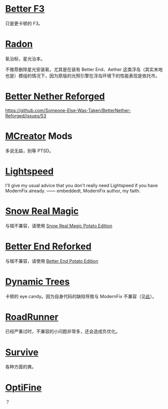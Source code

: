 # [Better F3](https://www.curseforge.com/minecraft/mc-mods/betterf3)
只是更卡顿的 F3。
# [Radon](https://www.curseforge.com/minecraft/mc-mods/radon)
氡治标，星光治本。

不推荐删除星光安装氡，尤其是在装有 Better End、Aether 这类浮岛（其实末地也是）模组的情况下，因为原版的光照引擎在浮岛环境下的性能表现是依托市。
# [Better Nether Reforged](https://www.curseforge.com/minecraft/mc-mods/betternether-reforged)
https://github.com/Someone-Else-Was-Taken/BetterNether-Reforged/issues/53
# [MCreator](https://mcreator.net/) Mods
多说无益，别等 PTSD。
# [Lightspeed](https://www.curseforge.com/minecraft/mc-mods/lightspeedmod)
I'll give my usual advice that you don't really need Lightspeed if you have ModernFix already.
—— embeddedt, ModernFix author, my faith.
# [Snow Real Magic](https://www.curseforge.com/minecraft/mc-mods/snow-real-magic)
与铷不兼容，请使用 [Snow Real Magic Potato Edition](https://www.curseforge.com/minecraft/mc-mods/snow-real-magic-potato-edition)
# [Better End Reforked](https://www.curseforge.com/minecraft/mc-mods/betterend-re-forked)
与铷不兼容，请使用 [Better End Potato Edition](https://www.curseforge.com/minecraft/mc-mods/better-end-potato-edition)
# [Dynamic Trees](https://www.curseforge.com/minecraft/mc-mods/dynamictrees)
卡顿的 eye candy。因为自身代码的缺陷导致与 ModernFix 不兼容（见[此](https://github.com/DynamicTreesTeam/DynamicTrees/issues/758)）。
# [RoadRunner](https://www.curseforge.com/minecraft/mc-mods/roadrunner)
已经严重过时，不兼容的小问题非常多，还会造成负优化。
# [Survive](https://www.curseforge.com/minecraft/mc-mods/survive)
各种方面的粪。
# [OptiFine](https://www.optifine.net/)
？
